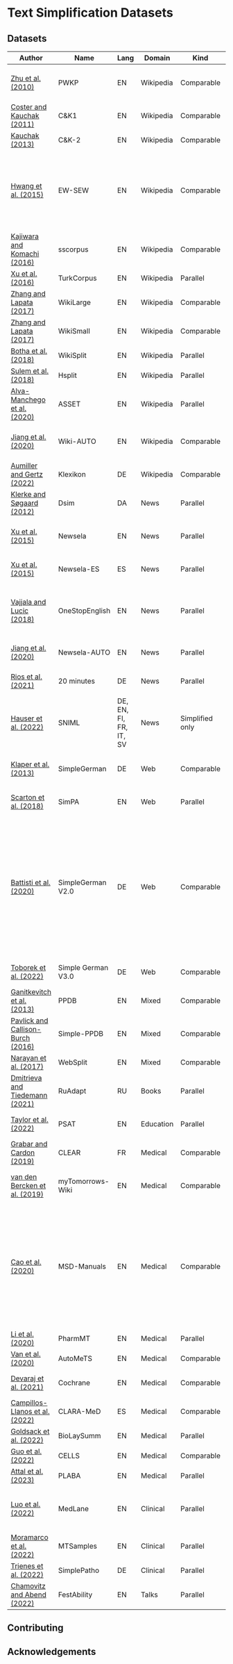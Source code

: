 # Text Simplification Datasets

## Datasets

| Author | Name | Lang | Domain | Kind | Level | Instances | Refs. | Link |
|-|-|-|-|-|-|-|-|-|
| [Zhu et al. (2010)](https://aclanthology.org/C10-1152) | PWKP | EN | Wikipedia | Comparable | Sent | 108,016 paired sentences extracted from 65,133 articles. | 1 | [Link](https://tudatalib.ulb.tu-darmstadt.de/handle/tudatalib/2447) |
| [Coster and Kauchak (2011)](https://aclanthology.org/P11-2117) | C&K1 | EN | Wikipedia | Comparable | Sent | 137,000 paired sentences from 10,588 articles. | 1 | [Link](https://cs.pomona.edu/~dkauchak/simplification/) |
| [Kauchak (2013)](https://aclanthology.org/P13-1151) | C&K-2 | EN | Wikipedia | Comparable | Sent | 167,000 paired sentences. | 1 | [Link](https://cs.pomona.edu/~dkauchak/simplification/) |
| [Hwang et al. (2015)](https://aclanthology.org/N15-1022/) | EW-SEW | EN | Wikipedia | Comparable | Sent | 150,000 full and 130,000 partial matches | 1 | n/a (Raw dataset no longer available. Pre-processed version available [here](https://github.com/senisioi/NeuralTextSimplification)) |
| [Kajiwara and Komachi (2016)](https://aclanthology.org/C16-1109) | sscorpus | EN | Wikipedia | Comparable | Sent | 492,993 aligned sentences from 126K article pairs. | 1 | [Link](https://github.com/tmu-nlp/sscorpus) |
| [Xu et al. (2016)](https://doi.org/10.1162/tacl_a_00107) | TurkCorpus | EN | Wikipedia | Parallel | Sent | 2350 sentences (2000 dev, 350 test) | 8 | [Link](https://github.com/cocoxu/simplification/) |
| [Zhang and Lapata (2017)](https://doi.org/10.18653/v1/d17-1062) | WikiLarge | EN | Wikipedia | Comparable | Sent | 296,402 sentence pairs (WikiLarge) | 1 | [Link](https://github.com/XingxingZhang/dress) |
| [Zhang and Lapata (2017)](https://doi.org/10.18653/v1/d17-1062) | WikiSmall | EN | Wikipedia | Comparable | Sent | 89,042 sentence pairs | 1 | [Link](https://github.com/XingxingZhang/dress) |
| [Botha et al. (2018)](https://aclanthology.org/D18-1080/) | WikiSplit | EN | Wikipedia | Parallel | Sent | 1 million sentences | 1 | [Link](https://github.com/google-research-datasets/wiki-split) |
| [Sulem et al. (2018)](https://doi.org/10.18653/v1/D18-1081) | Hsplit | EN | Wikipedia | Parallel | Sent | 350 sentences (test set of turk corpus) | 2 | [Link](https://github.com/eliorsulem/HSplit-corpus) |
| [Alva-Manchego et al. (2020)](https://doi.org/10.18653/v1/2020.acl-main.424) | ASSET | EN | Wikipedia | Parallel | Sent | 2350 sentences (2000 train, 350 test) | 10 | [Link](https://github.com/facebookresearch/asset) |
| [Jiang et al. (2020)](https://doi.org/10.18653/v1/2020.acl-main.709) | Wiki-AUTO | EN | Wikipedia | Comparable | Sent | 488,332 train sentences from 138,095 article pairs (2019/09 dump). | 1 | [Link](https://github.com/chaojiang06/wiki-auto) (Part of [GEM](https://gem-benchmark.com/data_cards/Wiki-Auto)) |
| [Aumiller and Gertz (2022)](https://aclanthology.org/2022.lrec-1.288/) | Klexikon | DE | Wikipedia | Comparable | Doc | 2898 article pairs | 1 | [Link](https://github.com/dennlinger/klexikon) |
| [Klerke and Søgaard (2012)](https://aclanthology.org/L12-1113/) | Dsim | DA | News | Parallel | Doc | 3,701 articles with 48,186 aligned sentences | 1 | n/a |
| [Xu et al. (2015)](https://doi.org/10.1162/tacl_a_00139) | Newsela | EN | News | Parallel | Doc | 1130 articles (original); 1911 articles (v2016-01-29); at 5 levels | 1 | [Link](https://newsela.com/data/) |
| [Xu et al. (2015)](https://doi.org/10.1162/tacl_a_00139) | Newsela-ES | ES | News | Parallel | Doc | 243 articles (v2016-01-29) at 5 levels | 1 | [Link](https://newsela.com/data/) |
| [Vajjala and Lucic (2018)](https://doi.org/10.18653/v1/w18-0535) | OneStopEnglish | EN | News | Parallel | Doc | 189 articles at three levels. Automatic sentence alignment: 1.6K ELE-INT, 2.1K ELE-ADV, 3.1K INT-ADV. | 1 | [Link](https://zenodo.org/record/1219041) |
| [Jiang et al. (2020)](https://doi.org/10.18653/v1/2020.acl-main.709) | Newsela-AUTO | EN | News | Parallel | Sent | 666,645 sentence pairs from 1932 articles at 5 levels | 1 | [Link](https://github.com/chaojiang06/wiki-auto) |
| [Rios et al. (2021)](https://doi.org/10.18653/v1/2021.newsum-1.16) | 20 minutes | DE | News | Parallel | Doc | 18,305 articles with simplified summaries. | 1 | [Link](https://github.com/ZurichNLP/20Minuten) |
| [Hauser et al. (2022)](https://aclanthology.org/2022.readi-1.4) | SNIML | DE, EN, FI, FR, IT, SV | News | Simplified only | Doc | 13,447 documents | n/a | [Link](https://pub.cl.uzh.ch/projects/sniml/en/read/) |
| [Klaper et al. (2013)](http://www.aclweb.org/anthology/W13-2902) | SimpleGerman | DE | Web | Comparable | Sent | 7000 sentences from 256 articles. 78% of sentences have an alignment | 1 | n/a (Available on request) |
| [Scarton et al. (2018)](https://aclanthology.org/L18-1685/) | SimPA | EN | Web | Parallel | Sent | 1100 sentences | 3 (lexical); 1 (syntactic) | [Link](https://github.com/SIMPATICOProject/simpa) |
| [Battisti et al. (2020)](https://aclanthology.org/2020.lrec-1.404) | SimpleGerman V2.0 | DE | Web | Comparable | Doc | 5461 simple, unaligned documents and 378 aligned (complex-simple) documents (6217 docs in total). The document-aligned portion has 17,121 complex sentences and 21,072 simple sentences. No statistics on the sentence-alignments are reported. | 1 | n/a ([Scraping code](https://zenodo.org/record/4507047)) |
| [Toborek et al. (2022)](https://arxiv.org/abs/2209.01106) | Simple German V3.0 | DE | Web | Comparable | Doc | 708 documents | 1 | n/a ([Scraping code](https://github.com/buschmo/Simple-German-Corpus)) |
| [Ganitkevitch et al. (2013)](https://aclanthology.org/N13-1092/) | PPDB | EN | Mixed | Comparable | Sent | 221 million sentences | 1 | [Link](http://paraphrase.org) |
| [Pavlick and Callison-Burch (2016)](https://doi.org/10.18653/v1/p16-2024) | Simple-PPDB | EN | Mixed | Comparable | Sent | 4.5 million sentences | 1 | [Link](https://www.seas.upenn.edu/~nlp/resources/simple-ppdb.tgz) |
| [Narayan et al. (2017)](https://doi.org/10.18653/v1/d17-1064) | WebSplit | EN | Mixed | Comparable | Sent | 1 million sentences | 1 | [Link](https://github.com/shashiongithub/Split-and-Rephrase) |
| [Dmitrieva and Tiedemann (2021)](https://aclanthology.org/2021.bsnlp-1.8) | RuAdapt | RU | Books | Parallel | Doc | 457 documents | | [Link](https://github.com/Digital-Pushkin-Lab/RuAdapt) |
| [Taylor et al. (2022)](https://aclanthology.org/2022.coling-1.566/) | PSAT | EN | Education | Parallel | Doc | 112 documents, with total of 1883 aligned sentences | 1 | [Link](https://zenodo.org/record/7065615) |
| [Grabar and Cardon (2019)](https://aclanthology.org/W18-7002/) | CLEAR | FR | Medical | Comparable | Doc | 16190 documents | 1 | [Link](http://natalia.grabar.free.fr/resources.php) |
| [van den Bercken et al. (2019)](https://doi.org/10.1145/3308558.3313630) | myTomorrows-Wiki | EN | Medical | Comparable | Sent | 5415 (manually aligned); 3797 (automatically aligned) | 1 | [Link](https://github.com/myTomorrows-research/public/tree/5b054a88746b7d4422732e2fd3ee6a77a8a53918/WWW2019) |
| [Cao et al. (2020)](https://doi.org/10.18653/v1/2020.acl-main.100) | MSD-Manuals | EN | Medical | Comparable | Sent | 2551 linked paragraphs (professionals <-> laymen) with average of 10.4 and 11.3 sentences each. From a random sample of 1000 paragraphs, medical experts extracted 930 aligned sentences with equivalent meaning. | 1 | [Link](https://srhthu.github.io/expertise-style-transfer/#introduction) |
| [Li et al. (2020)](https://doi.org/10.18653/v1/2020.findings-emnlp.251) | PharmMT | EN | Medical | Parallel | Sent | 380,000K aligned sentences. | 1 | n/a |
| [Van et al. (2020)](https://doi.org/10.18653/v1/2020.coling-main.122) | AutoMeTS | EN | Medical | Comparable | Sent | 3300 aligned sentences | 1 | [Link](https://github.com/vanh17/MedTextSimplifier/tree/master/data_processing/data) |
| [Devaraj et al. (2021)](https://aclanthology.org/2021.naacl-main.395) | Cochrane | EN | Medical | Comparable | Par | 4459 paragraph pairs (<1024 tokens) | 1 | [Link](https://github.com/AshOlogn/Paragraph-level-Simplification-of-Medical-Texts) |
| [Campillos-Llanos et al. (2022)](http://journal.sepln.org/sepln/ojs/ojs/index.php/pln/article/view/6439) | CLARA-MeD | ES | Medical | Comparable | Doc | | | [Link](https://digital.csic.es/handle/10261/269887) |
| [Goldsack et al. (2022)](https://aclanthology.org/2022.emnlp-main.724/) | BioLaySumm | EN | Medical | Parallel | Doc | 32353 document-plain abstract pairs | 1 | [Link](https://github.com/TGoldsack1/Corpora_for_Lay_Summarisation) |
| [Guo et al. (2022)](https://arxiv.org/abs/2211.03818) | CELLS | EN | Medical | Comparable | Par | 63000 | 1 | [Link](https://github.com/linguisticanomalies/pls_retrieval) |
| [Attal et al. (2023)](https://www.nature.com/articles/s41597-022-01920-3) | PLABA | EN | Medical | Parallel | Doc | 750 documents with 7643 sentence pairs | 1 | [Link](https://osf.io/rnpmf/) |
| [Luo et al. (2022)](https://aclanthology.org/2022.coling-1.313) | MedLane | EN | Clinical | Parallel | Sent | 12,801/1,015/1,016 train/valid/test sentences (avg. 20/24 tokens in source/target) | 1 | [Link](https://github.com/machinelearning4health/MedLane) |
| [Moramarco et al. (2022)](https://arxiv.org/abs/2112.12672) | MTSamples | EN | Clinical | Parallel | Sent | 1250 sentence pairs. | 1 | [Link](https://github.com/babylonhealth/laymaker) |
| [Trienes et al. (2022)](https://aclanthology.org/2022.tsar-1.3/) | SimplePatho | DE | Clinical | Parallel | Doc | 851 documents | 1 | n/a |
| [Chamovitz and Abend (2022)](https://aclanthology.org/2022.conll-1.17/) | FestAbility | EN | Talks | Parallel | Sent | 321 sentence pairs | 1 | [Link](https://github.com/eytan-c/CognitiveSimplification) |

## Contributing

## Acknowledgements
